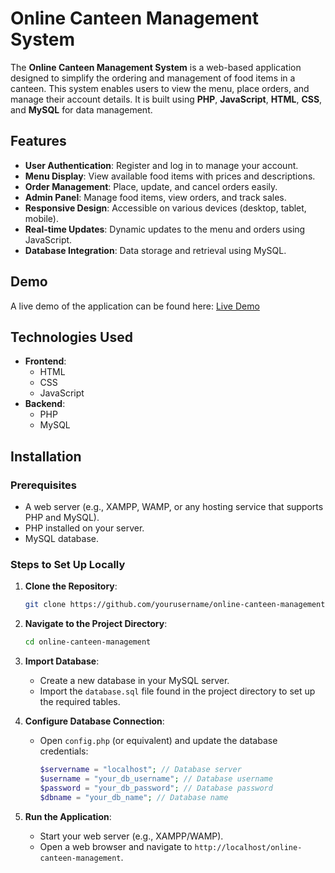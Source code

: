 # Online Canteen Management System

The **Online Canteen Management System** is a web-based application designed to simplify the ordering and management of food items in a canteen. This system enables users to view the menu, place orders, and manage their account details. It is built using **PHP**, **JavaScript**, **HTML**, **CSS**, and **MySQL** for data management.

## Features

- **User Authentication**: Register and log in to manage your account.
- **Menu Display**: View available food items with prices and descriptions.
- **Order Management**: Place, update, and cancel orders easily.
- **Admin Panel**: Manage food items, view orders, and track sales.
- **Responsive Design**: Accessible on various devices (desktop, tablet, mobile).
- **Real-time Updates**: Dynamic updates to the menu and orders using JavaScript.
- **Database Integration**: Data storage and retrieval using MySQL.

## Demo

A live demo of the application can be found here: [Live Demo](#) <!-- Add a link to your live demo if available -->

## Technologies Used

- **Frontend**:
  - HTML
  - CSS
  - JavaScript
- **Backend**:
  - PHP
  - MySQL

## Installation

### Prerequisites

- A web server (e.g., XAMPP, WAMP, or any hosting service that supports PHP and MySQL).
- PHP installed on your server.
- MySQL database.

### Steps to Set Up Locally

1. **Clone the Repository**:
    ```bash
    git clone https://github.com/yourusername/online-canteen-management.git
    ```

2. **Navigate to the Project Directory**:
    ```bash
    cd online-canteen-management
    ```

3. **Import Database**:
   - Create a new database in your MySQL server.
   - Import the `database.sql` file found in the project directory to set up the required tables.

4. **Configure Database Connection**:
   - Open `config.php` (or equivalent) and update the database credentials:
     ```php
     $servername = "localhost"; // Database server
     $username = "your_db_username"; // Database username
     $password = "your_db_password"; // Database password
     $dbname = "your_db_name"; // Database name
     ```

5. **Run the Application**:
   - Start your web server (e.g., XAMPP/WAMP).
   - Open a web browser and navigate to `http://localhost/online-canteen-management`.




